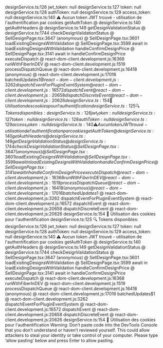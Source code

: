 designService.ts:126   jwt_token: null
designService.ts:127   token: null
designService.ts:128   authToken: null
designService.ts:129   access_token: null
designService.ts:140  ⚠️ Aucun token JWT trouvé - utilisation de l'authentification par cookies
getAuthToken @ designService.ts:140
getAuthHeaders @ designService.ts:149
getDesignValidationStatus @ designService.ts:1744
checkDesignValidationStatus @ SellDesignPage.tsx:3647
(anonymous) @ SellDesignPage.tsx:3601
loadExistingDesignsWithValidation @ SellDesignPage.tsx:3599
await in loadExistingDesignsWithValidation
handleConfirmDesignPrice @ SellDesignPage.tsx:3141
await in handleConfirmDesignPrice
executeDispatch @ react-dom-client.development.js:16368
runWithFiberInDEV @ react-dom-client.development.js:1519
processDispatchQueue @ react-dom-client.development.js:16418
(anonymous) @ react-dom-client.development.js:17016
batchedUpdates$1 @ react-dom-client.development.js:3262
dispatchEventForPluginEventSystem @ react-dom-client.development.js:16572
dispatchEvent @ react-dom-client.development.js:20658
dispatchDiscreteEvent @ react-dom-client.development.js:20626
designService.ts:154 🍪 Utilisation des cookies pour l'authentification
designService.ts:125 🔍 Tokens disponibles:
designService.ts:126   jwt_token: null
designService.ts:127   token: null
designService.ts:128   authToken: null
designService.ts:129   access_token: null
designService.ts:140  ⚠️ Aucun token JWT trouvé - utilisation de l'authentification par cookies
getAuthToken @ designService.ts:140
getAuthHeaders @ designService.ts:149
getDesignValidationStatus @ designService.ts:1744
checkDesignValidationStatus @ SellDesignPage.tsx:3647
(anonymous) @ SellDesignPage.tsx:3601
loadExistingDesignsWithValidation @ SellDesignPage.tsx:3599
await in loadExistingDesignsWithValidation
handleConfirmDesignPrice @ SellDesignPage.tsx:3141
await in handleConfirmDesignPrice
executeDispatch @ react-dom-client.development.js:16368
runWithFiberInDEV @ react-dom-client.development.js:1519
processDispatchQueue @ react-dom-client.development.js:16418
(anonymous) @ react-dom-client.development.js:17016
batchedUpdates$1 @ react-dom-client.development.js:3262
dispatchEventForPluginEventSystem @ react-dom-client.development.js:16572
dispatchEvent @ react-dom-client.development.js:20658
dispatchDiscreteEvent @ react-dom-client.development.js:20626
designService.ts:154 🍪 Utilisation des cookies pour l'authentification
designService.ts:125 🔍 Tokens disponibles:
designService.ts:126   jwt_token: null
designService.ts:127   token: null
designService.ts:128   authToken: null
designService.ts:129   access_token: null
designService.ts:140  ⚠️ Aucun token JWT trouvé - utilisation de l'authentification par cookies
getAuthToken @ designService.ts:140
getAuthHeaders @ designService.ts:149
getDesignValidationStatus @ designService.ts:1744
checkDesignValidationStatus @ SellDesignPage.tsx:3647
(anonymous) @ SellDesignPage.tsx:3601
loadExistingDesignsWithValidation @ SellDesignPage.tsx:3599
await in loadExistingDesignsWithValidation
handleConfirmDesignPrice @ SellDesignPage.tsx:3141
await in handleConfirmDesignPrice
executeDispatch @ react-dom-client.development.js:16368
runWithFiberInDEV @ react-dom-client.development.js:1519
processDispatchQueue @ react-dom-client.development.js:16418
(anonymous) @ react-dom-client.development.js:17016
batchedUpdates$1 @ react-dom-client.development.js:3262
dispatchEventForPluginEventSystem @ react-dom-client.development.js:16572
dispatchEvent @ react-dom-client.development.js:20658
dispatchDiscreteEvent @ react-dom-client.development.js:20626
designService.ts:154 🍪 Utilisation des cookies pour l'authentification
Warning: Don’t paste code into the DevTools Console that you don’t understand or haven’t reviewed yourself. This could allow attackers to steal your identity or take control of your computer. Please type ‘allow pasting’ below and press Enter to allow pasting.